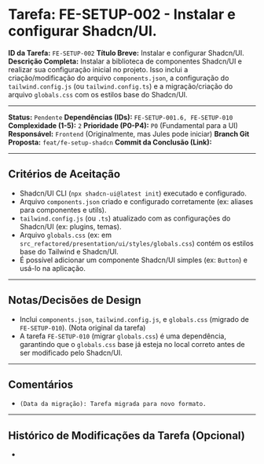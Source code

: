 # Tarefa: FE-SETUP-002 - Instalar e configurar Shadcn/UI.

**ID da Tarefa:** `FE-SETUP-002`
**Título Breve:** Instalar e configurar Shadcn/UI.
**Descrição Completa:**
Instalar a biblioteca de componentes Shadcn/UI e realizar sua configuração inicial no projeto. Isso inclui a criação/modificação do arquivo `components.json`, a configuração do `tailwind.config.js` (ou `tailwind.config.ts`) e a migração/criação do arquivo `globals.css` com os estilos base do Shadcn/UI.

---

**Status:** `Pendente`
**Dependências (IDs):** `FE-SETUP-001.6, FE-SETUP-010`
**Complexidade (1-5):** `2`
**Prioridade (P0-P4):** `P0` (Fundamental para a UI)
**Responsável:** `Frontend` (Originalmente, mas Jules pode iniciar)
**Branch Git Proposta:** `feat/fe-setup-shadcn`
**Commit da Conclusão (Link):**

---

## Critérios de Aceitação
- Shadcn/UI CLI (`npx shadcn-ui@latest init`) executado e configurado.
- Arquivo `components.json` criado e configurado corretamente (ex: aliases para componentes e utils).
- `tailwind.config.js` (ou `.ts`) atualizado com as configurações do Shadcn/UI (ex: plugins, temas).
- Arquivo `globals.css` (ex: em `src_refactored/presentation/ui/styles/globals.css`) contém os estilos base do Tailwind e Shadcn/UI.
- É possível adicionar um componente Shadcn/UI simples (ex: `Button`) e usá-lo na aplicação.

---

## Notas/Decisões de Design
- Inclui `components.json`, `tailwind.config.js`, e `globals.css` (migrado de `FE-SETUP-010`). (Nota original da tarefa)
- A tarefa `FE-SETUP-010` (migrar `globals.css`) é uma dependência, garantindo que o `globals.css` base já esteja no local correto antes de ser modificado pelo Shadcn/UI.

---

## Comentários
- `(Data da migração): Tarefa migrada para novo formato.`

---

## Histórico de Modificações da Tarefa (Opcional)
-
